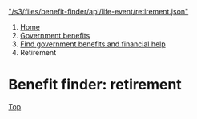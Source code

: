 ["/s3/files/benefit-finder/api/life-event/retirement.json"](/s3/files/benefit-finder/api/life-event/retirement.json)

1. [Home](/)
2. [Government benefits](/benefits)
3. [Find government benefits and financial help](/benefit-finder)
4. Retirement

Benefit finder: retirement
==========================

[Top](#main-content)